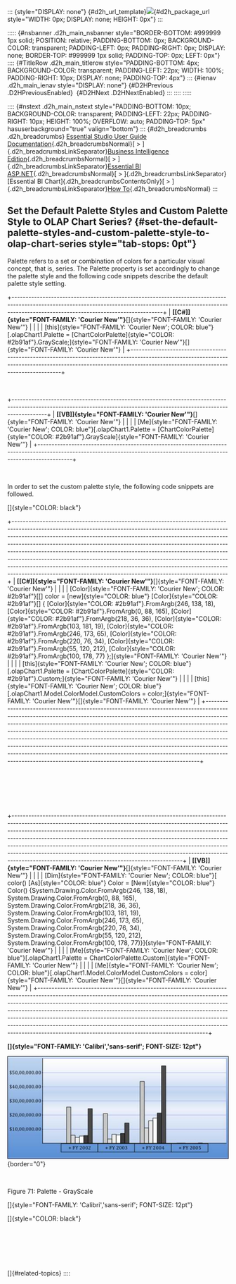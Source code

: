 ::: {style="DISPLAY: none"}
[](ms-xhelp:///?Id=d2h_url_template){#d2h_url_template}![](!package_url!){#d2h_package_url style="WIDTH: 0px; DISPLAY: none; HEIGHT: 0px"}
:::

::::: {#nsbanner .d2h_main_nsbanner style="BORDER-BOTTOM: #999999 1px solid; POSITION: relative; PADDING-BOTTOM: 0px; BACKGROUND-COLOR: transparent; PADDING-LEFT: 0px; PADDING-RIGHT: 0px; DISPLAY: none; BORDER-TOP: #999999 1px solid; PADDING-TOP: 0px; LEFT: 0px"}
:::: {#TitleRow .d2h_main_titlerow style="PADDING-BOTTOM: 4px; BACKGROUND-COLOR: transparent; PADDING-LEFT: 22px; WIDTH: 100%; PADDING-RIGHT: 10px; DISPLAY: none; PADDING-TOP: 4px"}
::: {#ienav .d2h_main_ienav style="DISPLAY: none"}
[](ms-xhelp:///?Id=4d311a70-b139-46b1-a85f-e2d9e5b9afee){#D2HPrevious .D2HPreviousEnabled}  [](ms-xhelp:///?Id=de7b1e78-4fb1-4c05-80f5-2e938a2d4c42){#D2HNext .D2HNextEnabled}
:::
::::
:::::

:::: {#nstext .d2h_main_nstext style="PADDING-BOTTOM: 10px; BACKGROUND-COLOR: transparent; PADDING-LEFT: 22px; PADDING-RIGHT: 10px; HEIGHT: 100%; OVERFLOW: auto; PADDING-TOP: 5px" hasuserbackground="true" valign="bottom"}
::: {#d2h_breadcrumbs .d2h_breadcrumbs}
[Essential Studio User Guide Documentation](ms-xhelp:///?Id=12457748-09e3-4d74-a240-8e049cedf030){.d2h_breadcrumbsNormal}[ \> ]{.d2h_breadcrumbsLinkSeparator}[Business Intelligence Edition](ms-xhelp:///?Id=fdf33dd8-62b2-47b9-ad7b-fc50e590bca5){.d2h_breadcrumbsNormal}[ \> ]{.d2h_breadcrumbsLinkSeparator}[Essential BI ASP.NET](ms-xhelp:///?Id=99c6694e-59c3-4c59-abb5-ce9ce9a948bc){.d2h_breadcrumbsNormal}[ \> ]{.d2h_breadcrumbsLinkSeparator}[Essential BI Chart]{.d2h_breadcrumbsContentsOnly}[ \> ]{.d2h_breadcrumbsLinkSeparator}[How To](ms-xhelp:///?Id=af7cbbbd-bb44-4eac-b709-969d57baee73){.d2h_breadcrumbsNormal}
:::

## Set the Default Palette Styles and Custom Palette Style to OLAP Chart Series? {#set-the-default-palette-styles-and-custom-palette-style-to-olap-chart-series style="tab-stops: 0pt"}

Palette refers to a set or combination of colors for a particular visual concept, that is, series. The Palette property is set accordingly to change the palette style and the following code snippets describe the default palette style setting.

+-----------------------------------------------------------------------------------------------------------------------------------------------------------------------------------------------------------------+
| **[\[C#\]]{style="FONT-FAMILY: 'Courier New'"}**[]{style="FONT-FAMILY: 'Courier New'"}                                                                                                                          |
|                                                                                                                                                                                                                 |
| [this]{style="FONT-FAMILY: 'Courier New'; COLOR: blue"}[.olapChart1.Palette = [ChartColorPalette]{style="COLOR: #2b91af"}.GrayScale;]{style="FONT-FAMILY: 'Courier New'"}[]{style="FONT-FAMILY: 'Courier New'"} |
+-----------------------------------------------------------------------------------------------------------------------------------------------------------------------------------------------------------------+

 

+------------------------------------------------------------------------------------------------------------------------------------------------------------------------+
| **[\[VB\]]{style="FONT-FAMILY: 'Courier New'"}**[]{style="FONT-FAMILY: 'Courier New'"}                                                                                 |
|                                                                                                                                                                        |
| [Me]{style="FONT-FAMILY: 'Courier New'; COLOR: blue"}[.olapChart1.Palette = [ChartColorPalette]{style="COLOR: #2b91af"}.GrayScale]{style="FONT-FAMILY: 'Courier New'"} |
+------------------------------------------------------------------------------------------------------------------------------------------------------------------------+

 

In order to set the custom palette style, the following code snippets are followed.

[]{style="COLOR: black"} 

+----------------------------------------------------------------------------------------------------------------------------------------------------------------------------------------------------------------------------------------------------------------------------------------------------------------------------------------------------------------------------------------------------------------------------------------------------------------------------------------------------------------------------------------------------------------------------------------------------------------------------------------------+
| **[\[C#\]]{style="FONT-FAMILY: 'Courier New'"}**[]{style="FONT-FAMILY: 'Courier New'"}                                                                                                                                                                                                                                                                                                                                                                                                                                                                                                                                                       |
|                                                                                                                                                                                                                                                                                                                                                                                                                                                                                                                                                                                                                                              |
| [Color]{style="FONT-FAMILY: 'Courier New'; COLOR: #2b91af"}[\[\] color = [new]{style="COLOR: blue"} [Color]{style="COLOR: #2b91af"}\[\] { [Color]{style="COLOR: #2b91af"}.FromArgb(246, 138, 18), [Color]{style="COLOR: #2b91af"}.FromArgb(0, 88, 165), [Color]{style="COLOR: #2b91af"}.FromArgb(218, 36, 36), [Color]{style="COLOR: #2b91af"}.FromArgb(103, 181, 19), [Color]{style="COLOR: #2b91af"}.FromArgb(246, 173, 65), [Color]{style="COLOR: #2b91af"}.FromArgb(220, 76, 34), [Color]{style="COLOR: #2b91af"}.FromArgb(55, 120, 212), [Color]{style="COLOR: #2b91af"}.FromArgb(100, 178, 77) };]{style="FONT-FAMILY: 'Courier New'"} |
|                                                                                                                                                                                                                                                                                                                                                                                                                                                                                                                                                                                                                                              |
| [this]{style="FONT-FAMILY: 'Courier New'; COLOR: blue"}[.olapChart1.Palette = [ChartColorPalette]{style="COLOR: #2b91af"}.Custom;]{style="FONT-FAMILY: 'Courier New'"}                                                                                                                                                                                                                                                                                                                                                                                                                                                                       |
|                                                                                                                                                                                                                                                                                                                                                                                                                                                                                                                                                                                                                                              |
| [this]{style="FONT-FAMILY: 'Courier New'; COLOR: blue"}[.olapChart1.Model.ColorModel.CustomColors = color;]{style="FONT-FAMILY: 'Courier New'"}[]{style="FONT-FAMILY: 'Courier New'"}                                                                                                                                                                                                                                                                                                                                                                                                                                                        |
+----------------------------------------------------------------------------------------------------------------------------------------------------------------------------------------------------------------------------------------------------------------------------------------------------------------------------------------------------------------------------------------------------------------------------------------------------------------------------------------------------------------------------------------------------------------------------------------------------------------------------------------------+

 

 

 

+------------------------------------------------------------------------------------------------------------------------------------------------------------------------------------------------------------------------------------------------------------------------------------------------------------------------------------------------------------------------------------------------------------------------------------------------------------------------------------------------------------------------------------------------+
| **[\[VB\]]{style="FONT-FAMILY: 'Courier New'"}**[]{style="FONT-FAMILY: 'Courier New'"}                                                                                                                                                                                                                                                                                                                                                                                                                                                         |
|                                                                                                                                                                                                                                                                                                                                                                                                                                                                                                                                                |
| [Dim]{style="FONT-FAMILY: 'Courier New'; COLOR: blue"}[ color() [As]{style="COLOR: blue"} Color = [New]{style="COLOR: blue"} Color() {System.Drawing.Color.FromArgb(246, 138, 18), System.Drawing.Color.FromArgb(0, 88, 165), System.Drawing.Color.FromArgb(218, 36, 36), System.Drawing.Color.FromArgb(103, 181, 19), System.Drawing.Color.FromArgb(246, 173, 65), System.Drawing.Color.FromArgb(220, 76, 34), System.Drawing.Color.FromArgb(55, 120, 212), System.Drawing.Color.FromArgb(100, 178, 77)}]{style="FONT-FAMILY: 'Courier New'"} |
|                                                                                                                                                                                                                                                                                                                                                                                                                                                                                                                                                |
| [Me]{style="FONT-FAMILY: 'Courier New'; COLOR: blue"}[.olapChart1.Palette = ChartColorPalette.Custom]{style="FONT-FAMILY: 'Courier New'"}                                                                                                                                                                                                                                                                                                                                                                                                      |
|                                                                                                                                                                                                                                                                                                                                                                                                                                                                                                                                                |
| [Me]{style="FONT-FAMILY: 'Courier New'; COLOR: blue"}[.olapChart1.Model.ColorModel.CustomColors = color]{style="FONT-FAMILY: 'Courier New'"}[]{style="FONT-FAMILY: 'Courier New'"}                                                                                                                                                                                                                                                                                                                                                             |
+------------------------------------------------------------------------------------------------------------------------------------------------------------------------------------------------------------------------------------------------------------------------------------------------------------------------------------------------------------------------------------------------------------------------------------------------------------------------------------------------------------------------------------------------+

**[]{style="FONT-FAMILY: 'Calibri','sans-serif'; FONT-SIZE: 12pt"}** 

![Description: C:\\Users\\Hari\\Pictures\\OlapChart\\Palette.png](ImagesExt/image48_74.jpg){border="0"}

 

Figure 71: Palette - GrayScale

[]{style="FONT-FAMILY: 'Calibri','sans-serif'; FONT-SIZE: 12pt"} 

[]{style="COLOR: black"} 

 

 

 

[]{#related-topics}
::::
